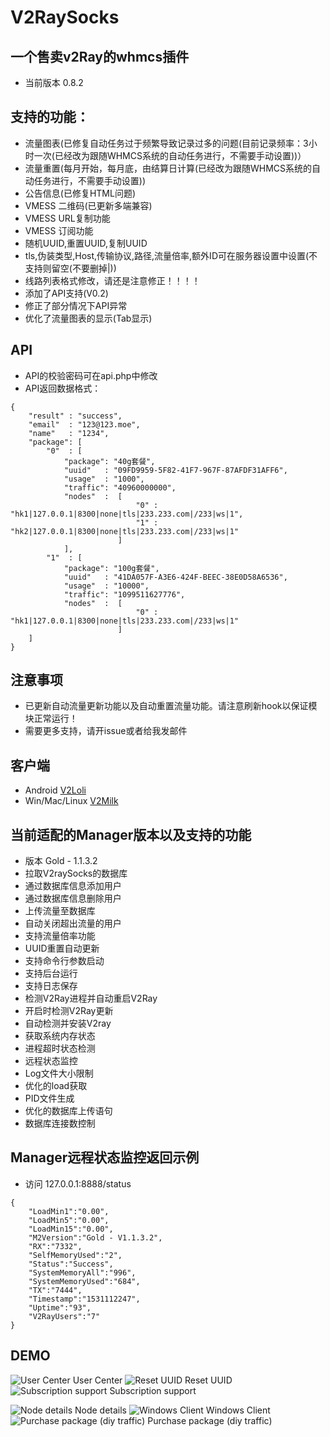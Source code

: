 # V2RaySocks
## 一个售卖v2Ray的whmcs插件
* 当前版本 0.8.2

## 支持的功能：
* 流量图表(已修复自动任务过于频繁导致记录过多的问题(目前记录频率：3小时一次(已经改为跟随WHMCS系统的自动任务进行，不需要手动设置))）
* 流量重置(每月开始，每月底，由结算日计算(已经改为跟随WHMCS系统的自动任务进行，不需要手动设置))
* 公告信息(已修复HTML问题)
* VMESS 二维码(已更新多端兼容)
* VMESS URL复制功能
* VMESS 订阅功能
* 随机UUID,重置UUID,复制UUID
* tls,伪装类型,Host,传输协议,路径,流量倍率,额外ID可在服务器设置中设置(不支持则留空(不要删掉|))
* 线路列表格式修改，请还是注意修正！！！！
* 添加了API支持(V0.2)
* 修正了部分情况下API异常
* 优化了流量图表的显示(Tab显示)

## API
* API的校验密码可在api.php中修改
* API返回数据格式：
```
{
	"result" : "success",
	"email"  : "123@123.moe",
	"name"   : "1234",
	"package": [
		"0"  : [
			"package": "40g套餐",
			"uuid"   : "09FD9959-5F82-41F7-967F-87AFDF31AFF6",
			"usage"  : "1000",
			"traffic": "40960000000",
			"nodes"  :  [
							"0" : "hk1|127.0.0.1|8300|none|tls|233.233.com|/233|ws|1",
							"1" : "hk2|127.0.0.1|8300|none|tls|233.233.com|/233|ws|1"
						]
			],
		"1"  : [
			"package": "100g套餐",
			"uuid"   : "41DA057F-A3E6-424F-BEEC-38E0D58A6536",
			"usage"  : "10000",
			"traffic": "1099511627776",
			"nodes"  :  [
							"0" : "hk1|127.0.0.1|8300|none|tls|233.233.com|/233|ws|1"
						]
	]
}
```

## 注意事项
* 已更新自动流量更新功能以及自动重置流量功能。请注意刷新hook以保证模块正常运行！
* 需要更多支持，请开issue或者给我发邮件

## 客户端
* Android [V2Loli](https://github.com/Zzm317/V2Loli)
* Win/Mac/Linux [V2Milk](https://github.com/Zzm317/V2Milk)

## 当前适配的Manager版本以及支持的功能
* 版本 Gold - 1.1.3.2
* 拉取V2raySocks的数据库
* 通过数据库信息添加用户
* 通过数据库信息删除用户
* 上传流量至数据库
* 自动关闭超出流量的用户
* 支持流量倍率功能
* UUID重置自动更新
* 支持命令行参数启动
* 支持后台运行
* 支持日志保存
* 检测V2Ray进程并自动重启V2Ray
* 开启时检测V2Ray更新
* 自动检测并安装V2ray
* 获取系统内存状态
* 进程超时状态检测
* 远程状态监控
* Log文件大小限制
* 优化的load获取
* PID文件生成
* 优化的数据库上传语句
* 数据库连接数控制

## Manager远程状态监控返回示例
* 访问 127.0.0.1:8888/status
```
{
	"LoadMin1":"0.00",
	"LoadMin5":"0.00",
	"LoadMin15":"0.00",
	"M2Version":"Gold - V1.1.3.2",
	"RX":"7332",
	"SelfMemoryUsed":"2",
	"Status":"Success",
	"SystemMemoryAll":"996",
	"SystemMemoryUsed":"684",
	"TX":"7444",
	"Timestamp":"1531112247",
	"Uptime":"93",
	"V2RayUsers":"7"
}
```

## DEMO
![User Center](https://1424971220-files.gitbook.io/~/files/v0/b/gitbook-x-prod.appspot.com/o/spaces%2F-MJHIJV9Hefx67YQct_g%2Fuploads%2FGHuWUod4ju8mBkzu07f3%2F1.png?alt=media&token=7c9a1b35-c02c-48aa-bc72-49c5ddc6e552)
User Center
![Reset UUID](https://1424971220-files.gitbook.io/~/files/v0/b/gitbook-x-prod.appspot.com/o/spaces%2F-MJHIJV9Hefx67YQct_g%2Fuploads%2FTTgxMTUm4tTTPHakqEvX%2F2.png?alt=media&token=eba6dee6-f814-489c-b85a-5e2418f7028b)
Reset UUID
![Subscription support](https://1424971220-files.gitbook.io/~/files/v0/b/gitbook-legacy-files/o/assets%2F-MJHIJV9Hefx67YQct_g%2F-MKYskHhISDT-pWtAZAN%2F-MKYtKG7A5qJNtv7odIz%2Fsubscription.png?alt=media&token=12970d5b-6f6e-4202-8df7-025f77a03e53)
Subscription support

![Node details](https://1424971220-files.gitbook.io/~/files/v0/b/gitbook-legacy-files/o/assets%2F-MJHIJV9Hefx67YQct_g%2F-MKYskHhISDT-pWtAZAN%2F-MKYtmoJqHN0C_Z6_Xyl%2FNode%20details.png?alt=media&token=a953ddae-b09b-445d-b071-0c39cd8f0a8f)
Node details
![Windows Client](https://1424971220-files.gitbook.io/~/files/v0/b/gitbook-legacy-files/o/assets%2F-MJHIJV9Hefx67YQct_g%2F-MKyLdF8Vo0hf-OutNuF%2F-MKyLhnmFmrqDCvSq4ZU%2F%E5%B1%8F%E5%B9%95%E6%88%AA%E5%9B%BE%202020-10-31%20105631.png?alt=media&token=23feb0d1-dbe2-433f-a68e-08a9a47979f2)
Windows Client
![Purchase package (diy traffic)](https://1424971220-files.gitbook.io/~/files/v0/b/gitbook-legacy-files/o/assets%2F-MJHIJV9Hefx67YQct_g%2F-MJJSHBFhavazuv8RrAz%2F-MJJTczHqq3tLvtNotub%2F189.png?alt=media&token=4ccc17e9-fd28-463f-9f36-aba46eeb9993)
Purchase package (diy traffic)
